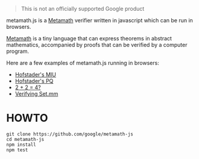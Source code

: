 > This is not an officially supported Google product

metamath.js is a [Metamath](https://metamath.org) verifier written in javascript which can be run in browsers.

[Metamath](https://metamath.org) is a tiny language that can express theorems in abstract mathematics, accompanied by proofs that can be verified by a computer program.

Here are a few examples of metamath.js running in browsers:

- [Hofstader's MIU](https://code.sgo.to/2022/04/12/hofstadter-miu.html)
- [Hofstader's PQ](https://code.sgo.to/2022/04/13/hofstadter-pq.html)
- [2 + 2 = 4?](https://code.sgo.to/2022/11/26/2p2e4.html)
- [Verifying Set.mm](https://code.sgo.to/2022/11/26/set.mm.html)

# HOWTO

```
git clone https://github.com/google/metamath-js
cd metamath-js
npm install
npm test
```

